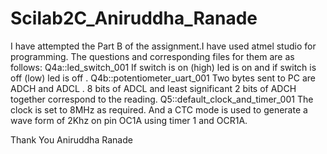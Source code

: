# Scilab2C_Aniruddha_Ranade

I have attempted the Part B of the assignment.I have used atmel studio for programming. 
The questions and corresponding files for them are as follows:
Q4a::led_switch_001
    If switch is on (high) led is on and if switch is off (low) led is off .
Q4b::potentiometer_uart_001
    Two bytes sent to PC are ADCH and ADCL . 8 bits of ADCL and least significant 2 bits of ADCH together correspond to the reading. 
Q5::default_clock_and_timer_001
    The clock is set to 8MHz as required. And a CTC mode is used to generate a wave form of 2Khz on pin OC1A using timer 1 and OCR1A.

Thank You 
Aniruddha Ranade
